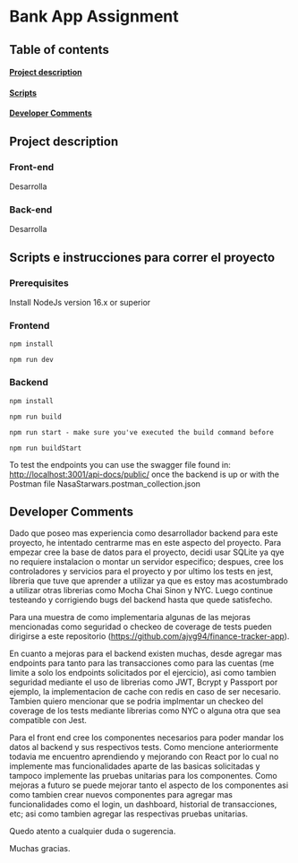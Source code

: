 # Bank App Assignment

## Table of contents

#### [Project description](#description)

#### [Scripts](#scripts)

#### [Developer Comments](#developerComments)

<a name="description"></a>

## Project description

### Front-end

Desarrolla

### Back-end

Desarrolla

<a name="scripts"></a>

## Scripts e instrucciones para correr el proyecto

### Prerequisites

Install NodeJs version 16.x or superior

### Frontend

    npm install
    
    npm run dev

### Backend

    npm install
    
    npm run build
    
    npm run start - make sure you've executed the build command before

    npm run buildStart
    

To test the endpoints you can use the swagger file found in: <http://localhost:3001/api-docs/public/> once the backend is up or with the Postman file NasaStarwars.postman_collection.json

<a name="developerComments"></a>

## Developer Comments

Dado que poseo mas experiencia como desarrollador backend para este proyecto, he intentado centrarme mas en este aspecto del proyecto.
Para empezar cree la base de datos para el proyecto, decidi usar SQLite ya qye no requiere instalacion o montar un servidor especifico; despues, cree los controladores y servicios para el proyecto y por ultimo los tests en jest, libreria que tuve que aprender a utilizar ya que es estoy mas acostumbrado a utilizar otras librerias como Mocha Chai Sinon y NYC. Luego continue testeando y corrigiendo bugs del backend hasta que quede satisfecho.

Para una muestra de como implementaria algunas de las mejoras mencionadas como seguridad o checkeo de coverage  de tests pueden dirigirse a este repositorio (<https://github.com/ajvg94/finance-tracker-app>).

En cuanto a mejoras para el backend existen muchas, desde agregar mas endpoints para tanto para las transacciones como para las cuentas (me limite a solo los endpoints solicitados por el ejercicio), asi como tambien seguridad mediante el uso de librerias como JWT, Bcrypt y Passport por ejemplo, la implementacion de cache con redis en caso de ser necesario. Tambien quiero mencionar que se podria implmentar un checkeo del coverage de los tests mediante librerias como NYC o alguna otra que sea compatible con Jest.

Para el front end cree los componentes necesarios para poder mandar los datos al backend y sus respectivos tests.
Como mencione anteriormente todavia me encuentro aprendiendo y mejorando con React por lo cual no implemente mas funcionalidades aparte de las basicas solicitadas y tampoco implemente las pruebas unitarias para los componentes.
Como mejoras a futuro se puede mejorar tanto el aspecto de los componentes asi como tambien crear nuevos componentes para agregar mas funcionalidades como el login, un dashboard, historial de transacciones, etc; asi como tambien agregar las respectivas pruebas unitarias.

Quedo atento a cualquier duda o sugerencia.

Muchas gracias.
